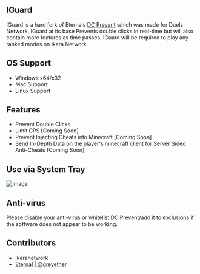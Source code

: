 ## IGuard
IGuard is a hard fork of Eternals [DC Prevent](https://github.com/git-eternal/duels-dc-prevent) which was made for Duels Network. IGuard at its base Prevents double clicks in real-time but will also contain more features as time passes. IGuard will be required to play any ranked modes on Ikara Network.

## OS Support
- Windows x64/x32
- Mac Support
- Linux Support

## Features
- Prevent Double Clicks
- Limit CPS [Coming Soon]
- Prevent Injecting Cheats into Minecraft [Coming Soon]
- Send In-Depth Data on the player's minecraft client for Server Sided Anti-Cheats [Coming Soon]

## Use via System Tray
![image](https://github.com/user-attachments/assets/ac939049-ec45-4ae5-bdef-df3c6995460a)

## Anti-virus
Please disable your anti-virus or whitelist DC Prevent/add it to exclusions if the software does not appear to be working.

## Contributors
- Ikaranetwork
- [Eternal | @greyether](https://github.com/git-eternal)
